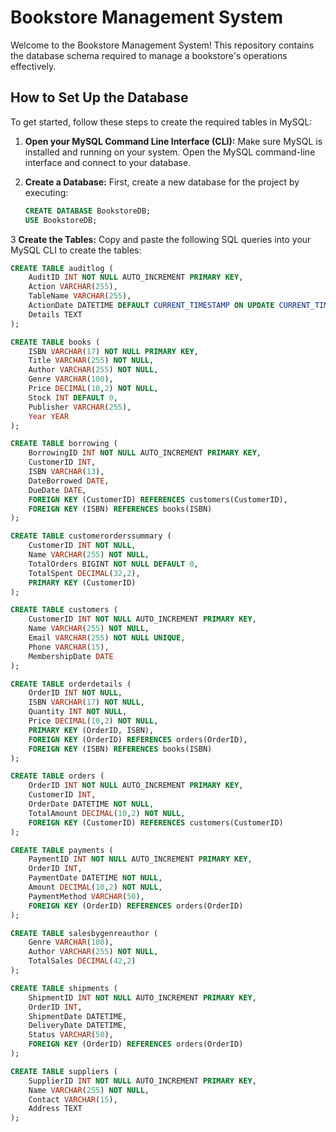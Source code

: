# Bookstore Management System

Welcome to the Bookstore Management System! This repository contains the database schema required to manage a bookstore's operations effectively.

## How to Set Up the Database

To get started, follow these steps to create the required tables in MySQL:

1. **Open your MySQL Command Line Interface (CLI):**
   Make sure MySQL is installed and running on your system. Open the MySQL command-line interface and connect to your database.

2. **Create a Database:**
   First, create a new database for the project by executing:
   ```sql
   CREATE DATABASE BookstoreDB;
   USE BookstoreDB;

3 **Create the Tables:**
  Copy and paste the following SQL queries into your MySQL CLI to create the tables:
  ```sql
  CREATE TABLE auditlog (
      AuditID INT NOT NULL AUTO_INCREMENT PRIMARY KEY,
      Action VARCHAR(255),
      TableName VARCHAR(255),
      ActionDate DATETIME DEFAULT CURRENT_TIMESTAMP ON UPDATE CURRENT_TIMESTAMP,
      Details TEXT
  );
  
  CREATE TABLE books (
      ISBN VARCHAR(17) NOT NULL PRIMARY KEY,
      Title VARCHAR(255) NOT NULL,
      Author VARCHAR(255) NOT NULL,
      Genre VARCHAR(100),
      Price DECIMAL(10,2) NOT NULL,
      Stock INT DEFAULT 0,
      Publisher VARCHAR(255),
      Year YEAR
  );
  
  CREATE TABLE borrowing (
      BorrowingID INT NOT NULL AUTO_INCREMENT PRIMARY KEY,
      CustomerID INT,
      ISBN VARCHAR(13),
      DateBorrowed DATE,
      DueDate DATE,
      FOREIGN KEY (CustomerID) REFERENCES customers(CustomerID),
      FOREIGN KEY (ISBN) REFERENCES books(ISBN)
  );
  
  CREATE TABLE customerorderssummary (
      CustomerID INT NOT NULL,
      Name VARCHAR(255) NOT NULL,
      TotalOrders BIGINT NOT NULL DEFAULT 0,
      TotalSpent DECIMAL(32,2),
      PRIMARY KEY (CustomerID)
  );
  
  CREATE TABLE customers (
      CustomerID INT NOT NULL AUTO_INCREMENT PRIMARY KEY,
      Name VARCHAR(255) NOT NULL,
      Email VARCHAR(255) NOT NULL UNIQUE,
      Phone VARCHAR(15),
      MembershipDate DATE
  );
  
  CREATE TABLE orderdetails (
      OrderID INT NOT NULL,
      ISBN VARCHAR(17) NOT NULL,
      Quantity INT NOT NULL,
      Price DECIMAL(10,2) NOT NULL,
      PRIMARY KEY (OrderID, ISBN),
      FOREIGN KEY (OrderID) REFERENCES orders(OrderID),
      FOREIGN KEY (ISBN) REFERENCES books(ISBN)
  );
  
  CREATE TABLE orders (
      OrderID INT NOT NULL AUTO_INCREMENT PRIMARY KEY,
      CustomerID INT,
      OrderDate DATETIME NOT NULL,
      TotalAmount DECIMAL(10,2) NOT NULL,
      FOREIGN KEY (CustomerID) REFERENCES customers(CustomerID)
  );
  
  CREATE TABLE payments (
      PaymentID INT NOT NULL AUTO_INCREMENT PRIMARY KEY,
      OrderID INT,
      PaymentDate DATETIME NOT NULL,
      Amount DECIMAL(10,2) NOT NULL,
      PaymentMethod VARCHAR(50),
      FOREIGN KEY (OrderID) REFERENCES orders(OrderID)
  );
  
  CREATE TABLE salesbygenreauthor (
      Genre VARCHAR(100),
      Author VARCHAR(255) NOT NULL,
      TotalSales DECIMAL(42,2)
  );
  
  CREATE TABLE shipments (
      ShipmentID INT NOT NULL AUTO_INCREMENT PRIMARY KEY,
      OrderID INT,
      ShipmentDate DATETIME,
      DeliveryDate DATETIME,
      Status VARCHAR(50),
      FOREIGN KEY (OrderID) REFERENCES orders(OrderID)
  );
  
  CREATE TABLE suppliers (
      SupplierID INT NOT NULL AUTO_INCREMENT PRIMARY KEY,
      Name VARCHAR(255) NOT NULL,
      Contact VARCHAR(15),
      Address TEXT
  );
